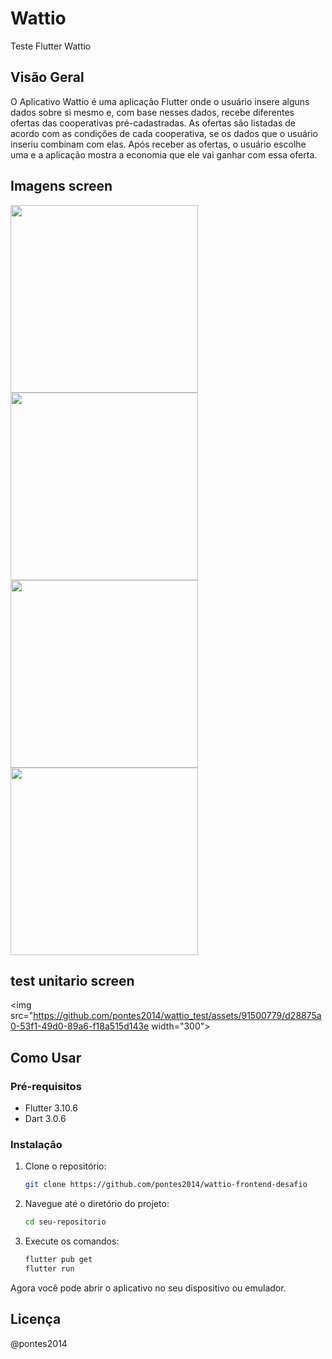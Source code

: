 # Wattio

Teste Flutter Wattio

## Visão Geral

O Aplicativo Wattio é uma aplicação Flutter onde o usuário insere alguns dados sobre si mesmo e, com base nesses dados, recebe diferentes ofertas das cooperativas pré-cadastradas. As ofertas são listadas de acordo com as condições de cada cooperativa, se os dados que o usuário inseriu combinam com elas. Após receber as ofertas, o usuário escolhe uma e a aplicação mostra a economia que ele vai ganhar com essa oferta.

## Imagens screen
<img src="https://github.com/pontes2014/wattio_test/assets/91500779/c5188e82-2eda-465b-96b4-8528aefd1458" width="300">
<img src="https://github.com/pontes2014/wattio_test/assets/91500779/c5dc9bf1-1f8a-4552-8157-db7d34004469" width="300">
<img src="https://github.com/pontes2014/wattio_test/assets/91500779/dd1cce8b-1f93-4d6b-987f-90a2cb7dc9da" width="300">
<img src="(https://github.com/pontes2014/wattio_test/assets/91500779/cb81d172-2976-410a-92c2-03e794cde6a3" width="300">

## test unitario screen

<img src="https://github.com/pontes2014/wattio_test/assets/91500779/d28875a0-53f1-49d0-89a6-f18a515d143e width="300">

## Como Usar

### Pré-requisitos

- Flutter 3.10.6
- Dart 3.0.6

### Instalação

1. Clone o repositório:

    ```bash
    git clone https://github.com/pontes2014/wattio-frontend-desafio
    ```

2. Navegue até o diretório do projeto:

    ```bash
    cd seu-repositorio
    ```

3. Execute os comandos:

    ```bash
    flutter pub get
    flutter run
    ```

Agora você pode abrir o aplicativo no seu dispositivo ou emulador.

## Licença

@pontes2014

